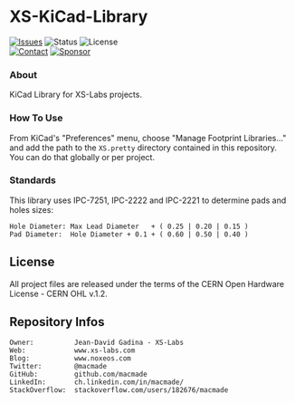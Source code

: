 XS-KiCad-Library
================

[![Issues](http://img.shields.io/github/issues/macmade/XS-KiCad-Library.svg?logo=github)](https://github.com/macmade/XS-KiCad-Library/issues)
![Status](https://img.shields.io/badge/status-active-brightgreen.svg?logo=git)
![License](https://img.shields.io/badge/license-ohl-brightgreen.svg?logo=open-source-initiative)  
[![Contact](https://img.shields.io/badge/follow-@macmade-blue.svg?logo=twitter&style=social)](https://twitter.com/macmade)
[![Sponsor](https://img.shields.io/badge/sponsor-macmade-pink.svg?logo=github-sponsors&style=social)](https://github.com/sponsors/macmade)

### About

KiCad Library for XS-Labs projects.

### How To Use

From KiCad's "Preferences" menu, choose "Manage Footprint Libraries..." and add the path to the `XS.pretty` directory contained in this repository.  
You can do that globally or per project.

### Standards

This library uses IPC-7251, IPC-2222 and IPC-2221 to determine pads and holes sizes:

```
Hole Diameter: Max Lead Diameter   + ( 0.25 | 0.20 | 0.15 )
Pad Diameter:  Hole Diameter + 0.1 + ( 0.60 | 0.50 | 0.40 )
```

License
-------

All project files are released under the terms of the CERN Open Hardware License - CERN OHL v.1.2.

Repository Infos
----------------

    Owner:          Jean-David Gadina - XS-Labs
    Web:            www.xs-labs.com
    Blog:           www.noxeos.com
    Twitter:        @macmade
    GitHub:         github.com/macmade
    LinkedIn:       ch.linkedin.com/in/macmade/
    StackOverflow:  stackoverflow.com/users/182676/macmade
